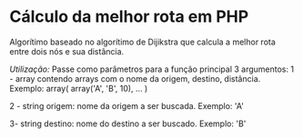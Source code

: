 # Cálculo da melhor rota em PHP
Algorítimo baseado no algorítimo de Dijikstra que calcula a melhor rota entre dois nós e sua distância.

*Utilização:*
Passe como parâmetros para a função principal 3 argumentos:
1 - array contendo arrays com o nome da origem, destino, distância. Exemplo:
array(
  array('A', 'B', 10),
  ...
)

2 - string origem: nome da origem a ser buscada. Exemplo: 'A'

3-  string destino: nome do destino a ser buscado. Exemplo: 'B'

